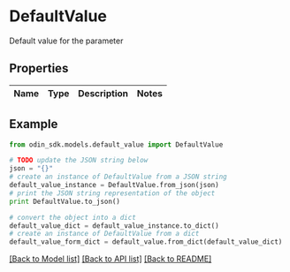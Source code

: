# DefaultValue

Default value for the parameter

## Properties

Name | Type | Description | Notes
------------ | ------------- | ------------- | -------------

## Example

```python
from odin_sdk.models.default_value import DefaultValue

# TODO update the JSON string below
json = "{}"
# create an instance of DefaultValue from a JSON string
default_value_instance = DefaultValue.from_json(json)
# print the JSON string representation of the object
print DefaultValue.to_json()

# convert the object into a dict
default_value_dict = default_value_instance.to_dict()
# create an instance of DefaultValue from a dict
default_value_form_dict = default_value.from_dict(default_value_dict)
```
[[Back to Model list]](../README.md#documentation-for-models) [[Back to API list]](../README.md#documentation-for-api-endpoints) [[Back to README]](../README.md)



